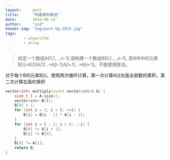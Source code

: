 ```yaml
---
layout:     post
title:      "构建乘积数组"
date:       2016-08-14
author:     "ysd"
header-img: "img/post-bg-2015.jpg"
tags:      
        - algorithm
        - array
---
```


>给定一个数组A[0,1,...,n-1],请构建一个数组B[0,1,...,n-1],
其中B中的元素B[i]=A[0]*A[1]*...*A[i-1]*A[i+1]*...*A[n-1]。不能使用除法。

对于每个B的元素B[i]，使用两次循环计算，第一次计算A[i]左面全部数的乘积，第二次计算右面的乘积

```c++
vector<int> multiply(const vector<int>& A) {
    size_t l = A.size();
    vector<int> B(l);
    B[0] = 1;
    for (int i = 1; i < l; ++i) {
        B[i] = B[i - 1] * A[i - 1];
    }
    for (int i = l - 2; i > 0; --i) {
        B[0] *= A[i + 1];
        B[i] *= B[0];
    }
    B[0] *= A[1];
    return B;
}
```